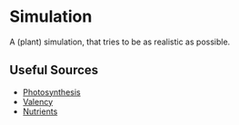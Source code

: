 # Simulation

A (plant) simulation, that tries to be as realistic as possible.

## Useful Sources

* [Photosynthesis](https://en.wikipedia.org/wiki/Photosynthesis)
* [Valency](https://en.wikipedia.org/wiki/Valence_(chemistry))
* [Nutrients](https://en.wikipedia.org/wiki/Plant_nutrition)
